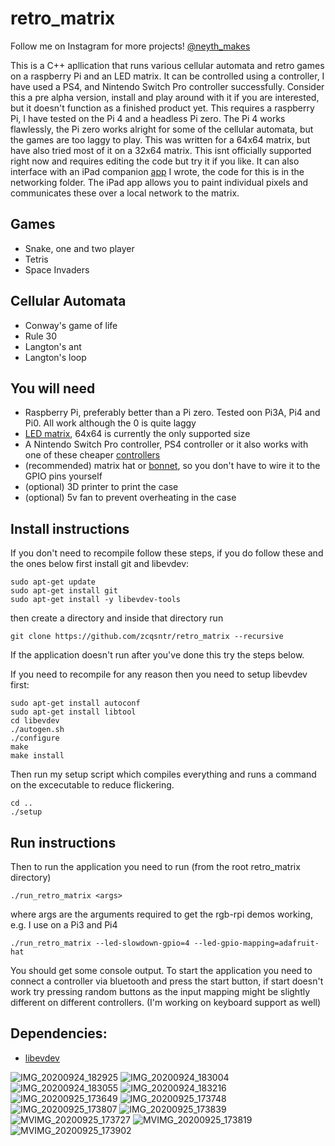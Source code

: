 # retro_matrix

Follow me on Instagram for more projects! [@neyth_makes](http://instagram.com/neyth_makes/)

This is a C++ apllication that runs various cellular automata and retro games on a raspberry Pi and an LED matrix. It can be controlled using a controller, I have used a PS4, and Nintendo Switch Pro controller successfully. Consider this a pre alpha version, install and play around with it if you are interested, but it doesn't function as a finished product yet. This requires a raspberry Pi, I have tested on the Pi 4 and a headless Pi zero. The Pi 4 works flawlessly, the Pi zero works alright for some of the cellular automata, but the games are too laggy to play. This was written for a 64x64 matrix, but have also tried most of it on a 32x64 matrix. This isnt officially supported right now and requires editing the code but try it if you like. It can also interface with an iPad companion [app](https://github.com/zcqsntr/retro_matrix_companion) I wrote, the code for this is in the networking folder. The iPad app allows you to paint individual pixels and communicates these over a local network to the matrix.

## Games 
* Snake, one and two player
* Tetris 
* Space Invaders

## Cellular Automata 
* Conway's game of life 
* Rule 30
* Langton's ant
* Langton's loop

## You will need
* Raspberry Pi, preferably better than a Pi zero. Tested oon Pi3A, Pi4 and Pi0. All work although the 0 is quite laggy
* [LED matrix](https://shop.pimoroni.com/products/rgb-led-matrix-panel?variant=3029531983882), 64x64 is currently the only supported size
* A Nintendo Switch Pro controller, PS4 controller or it also works with one of these cheaper [controllers](https://www.amazon.co.uk/8BitDo-Wireless-Bluetooth-Controller-Powerful/dp/B083FJLVLH/ref=sr_1_17_sspa?dchild=1&keywords=8bitdo+controller&qid=1601051019&sr=8-17-spons&psc=1&spLa=ZW5jcnlwdGVkUXVhbGlmaWVyPUEzME5UMFlLRTVTMzVSJmVuY3J5cHRlZElkPUEwOTQwMTY2MkJWQURBNjhORUE0QSZlbmNyeXB0ZWRBZElkPUEwMjQ5OTMzMUZHSk1GRUFSNjg4NCZ3aWRnZXROYW1lPXNwX210ZiZhY3Rpb249Y2xpY2tSZWRpcmVjdCZkb05vdExvZ0NsaWNrPXRydWU=) 
* (recommended) matrix hat or [bonnet](https://shop.pimoroni.com/products/adafruit-rgb-matrix-bonnet-for-raspberry-pi), so you don't have to wire it to the GPIO pins yourself 
* (optional) 3D printer to print the case
* (optional) 5v fan to prevent overheating in the case

## Install instructions

If you don't need to recompile follow these steps, if you do follow these and the ones below first install git and libevdev:

```console
sudo apt-get update
sudo apt-get install git
sudo apt-get install -y libevdev-tools
```

then create a directory and inside that directory run

```console
git clone https://github.com/zcqsntr/retro_matrix --recursive
```

If the application doesn't run after you've done this try the steps below. 

If you need to recompile for any reason then you need to setup libevdev first: 

```console
sudo apt-get install autoconf
sudo apt-get install libtool
cd libevdev
./autogen.sh 
./configure
make
make install
```

Then run my setup script which compiles everything and runs a command on the excecutable to reduce flickering. 

```console
cd ..
./setup
```

## Run instructions
Then to run the application you need to run (from the root retro_matrix directory)

```console
./run_retro_matrix <args>
```

where args are the arguments required to get the rgb-rpi demos working, e.g. I use on a Pi3 and Pi4

```console
./run_retro_matrix --led-slowdown-gpio=4 --led-gpio-mapping=adafruit-hat
```

You should get some console output. To start the application you need to connect a controller via bluetooth and press the start button, if start doesn't work try pressing random buttons as the input mapping might be slightly different on different controllers. (I'm working on keyboard support as well)

## Dependencies:
* [libevdev](https://www.freedesktop.org/wiki/Software/libevdev/)


![IMG_20200924_182925](https://user-images.githubusercontent.com/33317183/94297181-025dd780-ff5c-11ea-822f-bd70cae16fc4.jpg)
![IMG_20200924_183004](https://user-images.githubusercontent.com/33317183/94297233-199cc500-ff5c-11ea-9bb1-b6e7d46e44b3.jpg)
![IMG_20200924_183055](https://user-images.githubusercontent.com/33317183/94297273-29b4a480-ff5c-11ea-858a-7a0df3335b66.jpg)
![IMG_20200924_183216](https://user-images.githubusercontent.com/33317183/94297298-346f3980-ff5c-11ea-8b19-fa941abe2dbc.jpg)
![IMG_20200925_173649](https://user-images.githubusercontent.com/33317183/94297326-3e913800-ff5c-11ea-8043-c144f5955fe7.jpg)
![IMG_20200925_173748](https://user-images.githubusercontent.com/33317183/94297378-536dcb80-ff5c-11ea-9276-d1f97b62e455.jpg)
![IMG_20200925_173807](https://user-images.githubusercontent.com/33317183/94297469-75ffe480-ff5c-11ea-872a-1de910d49d0f.jpg)
![IMG_20200925_173839](https://user-images.githubusercontent.com/33317183/94297561-9e87de80-ff5c-11ea-859d-28a4ce01e2dc.jpg)
![MVIMG_20200925_173727](https://user-images.githubusercontent.com/33317183/94297697-d55df480-ff5c-11ea-9194-afffea160d8e.jpg)
![MVIMG_20200925_173819](https://user-images.githubusercontent.com/33317183/94297799-ffafb200-ff5c-11ea-9fcf-4699693db247.jpg)
![MVIMG_20200925_173902](https://user-images.githubusercontent.com/33317183/94297942-3be31280-ff5d-11ea-9d8a-9d22c5d83f6c.jpg)


